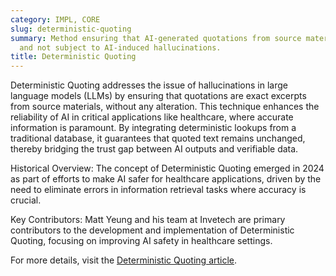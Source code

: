 ```yaml
---
category: IMPL, CORE
slug: deterministic-quoting
summary: Method ensuring that AI-generated quotations from source materials are verbatim
  and not subject to AI-induced hallucinations.
title: Deterministic Quoting
---
```


Deterministic Quoting addresses the issue of hallucinations in large language models (LLMs) by ensuring that quotations are exact excerpts from source materials, without any alteration. This technique enhances the reliability of AI in critical applications like healthcare, where accurate information is paramount. By integrating deterministic lookups from a traditional database, it guarantees that quoted text remains unchanged, thereby bridging the trust gap between AI outputs and verifiable data.

Historical Overview:
The concept of Deterministic Quoting emerged in 2024 as part of efforts to make AI safer for healthcare applications, driven by the need to eliminate errors in information retrieval tasks where accuracy is crucial.

Key Contributors:
Matt Yeung and his team at Invetech are primary contributors to the development and implementation of Deterministic Quoting, focusing on improving AI safety in healthcare settings.

For more details, visit the [Deterministic Quoting article](https://mattyyeung.github.io/deterministic-quoting).